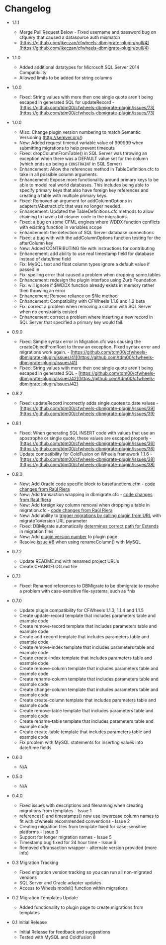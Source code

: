 # Changelog

* 1.1.1
  * Merge Pull Request Below - Fixed username and password bug on cfquery that caused a datasource auth mismatch
  * [https://github.com/jkeczan/cfwheels-dbmigrate-plugin/pull/4](https://github.com/jkeczan/cfwheels-dbmigrate-plugin/pull/4)

* 1.1.0
  * Added additional datatypes for Microsoft SQL Server 2014 Compatibility
  * Allowed limits to be added for string columns

* 1.0.0
  * Fixed: String values with more then one single quote aren't being escaped in generated SQL for updateRecord  - [https://github.com/tdm00/cfwheels-dbmigrate-plugin/issues/73](https://github.com/tdm00/cfwheels-dbmigrate-plugin/issues/73)


* 1.0.0
  * Misc: Change plugin version numbering to match Semantic Versioning (http://semver.org/)
  * New: Added request timeout variable value of 999999 when submitting migrations to help prevent timeouts
  * Fixed: dropColumnFromTable() in SQL Server was throwing an exception when there was a DEFAULT value set for the column (which ends up being a `CONSTRAINT` in SQL Server)
  * Enhancement: Allow the references method in TableDefinition.cfc to take in all possible column arguments.
  * Enhancement: Expose more functionality around primary keys to be able to model real world databases. This includes being able to specify primary keys that also have foreign key references and creating a table with multiple primary keys.
  * Fixed: Removed an argument for addColumnOptions in adapters/Abstract.cfc that was no longer needed.
  * Enhancement: Updated the TableDefinitions.cfc methods to allow chaining to have a bit cleaner code in the migrations.
  * Fixed: a bug on some CFML engines where WDDX function conflicts with existing function in variables scope
  * Enhancement: the detection of SQL Server database connections
  * Fixed: a bug with with the addColumnOptions function testing for the afterColumn key
  * New: Added CONTRIBUTING file with instructions for contributing
  * Enhancement: add ability to use real timestamp field for database instead of date/time field
  * Fix: MySQL text and float column types ignore a default value if passed in
  * Fix: spelling error that caused a problem when dropping some tables
  * Enhancement: redesign the plugin interface using Zurb Foundation
  * Fix: will ignore if $WDDX function already exists in memory rather then throwing an error
  * Enhancement: Remove reliance on $file method
  * Enhancement: Compatibility with CFWheels 1.1.8 and 1.2 beta
  * Fix: correct a problem when removing a column with SQL Server when no constraints existed
  * Enhancement: correct a problem where inserting a new record in SQL Server that specified a primary key would fail.
  

* 0.9.0
  * Fixed: Simple syntax error in Migration.cfc was causing the createObjectFromRoot to throw an exception. Fixed syntax error and migrations work again.  - [https://github.com/tdm00/cfwheels-dbmigrate-plugin/issues/41](https://github.com/tdm00/cfwheels-dbmigrate-plugin/issues/41)
  * Fixed: String values with more then one single quote aren't being escaped in generated SQL  - [https://github.com/tdm00/cfwheels-dbmigrate-plugin/issues/42](https://github.com/tdm00/cfwheels-dbmigrate-plugin/issues/42)


* 0.8.2
  * Fixed: updateRecord incorrectly adds single quotes to date values - [https://github.com/tdm00/cfwheels-dbmigrate-plugin/issues/39](https://github.com/tdm00/cfwheels-dbmigrate-plugin/issues/39)


* 0.8.1
  * Fixed: When generating SQL INSERT code with values that use an apostrophe or single quote, these values are escaped properly - [https://github.com/tdm00/cfwheels-dbmigrate-plugin/issues/36](https://github.com/tdm00/cfwheels-dbmigrate-plugin/issues/36)
  * Update compatibility for ColdFusion on Wheels framework 1.1.6 - [https://github.com/tdm00/cfwheels-dbmigrate-plugin/issues/38](https://github.com/tdm00/cfwheels-dbmigrate-plugin/issues/38)


* 0.8.0
  * New: Add Oracle code specific block to basefunctions.cfm - [code changes from Raúl Riera](https://github.com/tdm00/cfwheels-dbmigrate-plugin/issues/27)
  * New: Add transaction wrapping in dbmigrate.cfc - [code changes from Raúl Riera](https://github.com/tdm00/cfwheels-dbmigrate-plugin/issues/27)
  * New: Add foreign key column removal when dropping a table in migration.cfc - [code changes from Raúl Riera](https://github.com/tdm00/cfwheels-dbmigrate-plugin/issues/27)
  * New: Add ability to [trigger migrations by calling plugin from URL](https://github.com/tdm00/cfwheels-dbmigrate-plugin/issues/28) with migrateToVersion URL parameter
  * Fixed: DBMigrate automatically [determines correct path for Extends](https://github.com/tdm00/cfwheels-dbmigrate-plugin/issues/33) in migration files
  * New: Add [plugin version number](https://github.com/tdm00/cfwheels-dbmigrate-plugin/issues/31) to plugin page
  * Resolve [issue #6](https://github.com/tdm00/cfwheels-dbmigrate-plugin/issues/6) when using renameColumn() with MySQL
  

* 0.7.2
  * Update README.md with renamed project URL's
  * Create CHANGELOG.md file


* 0.7.1
  * Fixed: Renamed references to DBMigrate to be dbmigrate to resolve a problem with case-sensitive file-systems, such as *nix


* 0.7.0
  * Update plugin compatibility for CFWheels 1.1.3, 1.1.4 and 1.1.5
  * Create update-record template that includes parameters table and example code
  * Create remove-record template that includes parameters table and example code  
  * Create add-record template that includes parameters table and example code
  * Create remove-index template that includes parameters table and example code
  * Create create-index template that includes parameters table and example code
  * Create remove-column template that includes parameters table and example code
  * Create rename-column template that includes parameters table and example code
  * Create change-column template that includes parameters table and example code
  * Create create-column template that includes parameters table and example code
  * Create remove-table template that includes parameters table and example code
  * Create rename-table template that includes parameters table and example code
  * Create create-table template that includes parameters table and example code
  * Fix problem with MySQL statements for inserting values into date/time fields


* 0.6.0
  * N/A
  

* 0.5.0
  * N/A  
  

* 0.4.0
  * Fixed issues with descriptions and filenaming when creating migrations from templates - Issue 1
  * references() and timestamps() now use lowercase column names to fit with cfwheels recommended conventions - Issue 2
  * Creating migration files from template fixed for case-sensitive platforms - Issue 3
  * Support for longer migration names - Issue 5
  * Timestamp bug fixed for 24 hour time - Issue 6
  * Removed cftransaction wrapper - alternate version provided (more info)


* 0.3 Migration Tracking
  * Fixed migration version tracking so you can run all non-migrated versions
  * SQL Server and Oracle adapter updates
  * Access to Wheels model() function within migrations


* 0.2 Migration Templates Update
  * Added functionality to plugin page to create migrations from templates


* 0.1 Initial Release
  * Initial Release for feedback and suggestions
  * Tested with MySQL and Coldfusion 8
